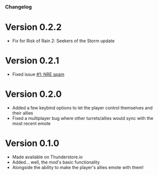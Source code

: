 ﻿### Changelog

# Version 0.2.2

* Fix for Risk of Rain 2: Seekers of the Storm update

# Version 0.2.1

* Fixed issue [#1: NRE spam](https://github.com/KaanGaming/EngineerTurretTaunt/issues/1)

# Version 0.2.0

* Added a few keybind options to let the player control themselves and their allies
* Fixed a multiplayer bug where other turrets/allies would sync with the most recent emote

# Version 0.1.0

* Made available on Thunderstore.io
* Added... well, the mod's basic functionality
* Alongside the ability to make the player's allies emote with them!